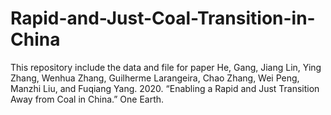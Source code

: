 # Rapid-and-Just-Coal-Transition-in-China
This repository include the data and file for paper He, Gang, Jiang Lin, Ying Zhang, Wenhua Zhang, Guilherme Larangeira, Chao Zhang, Wei Peng, Manzhi Liu, and Fuqiang Yang. 2020. “Enabling a Rapid and Just Transition Away from Coal in China.” One Earth.
